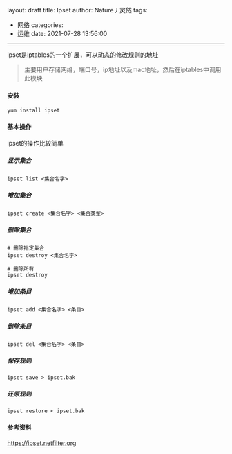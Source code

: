layout: draft
title: Ipset
author: Nature丿灵然
tags:
  - 网络
categories:
  - 运维
date: 2021-07-28 13:56:00
---
ipset是iptables的一个扩展，可以动态的修改规则的地址

<!--more-->

> 主要用户存储网络，端口号，ip地址以及mac地址，然后在iptables中调用此模块

#### 安装

```shell
yum install ipset
```

#### 基本操作

ipset的操作比较简单

##### 显示集合

```shell
ipset list <集合名字>
```

##### 增加集合

```shell
ipset create <集合名字> <集合类型>
```

##### 删除集合

```shell
# 删除指定集合
ipset destroy <集合名字>

# 删除所有
ipset destroy
```

##### 增加条目

```shell
ipset add <集合名字> <条目>
```

##### 删除条目

```shell
ipset del <集合名字> <条目>
```

##### 保存规则

```shell
ipset save > ipset.bak
```

##### 还原规则

```shell
ipset restore < ipset.bak
```

#### 参考资料

<https://ipset.netfilter.org>
